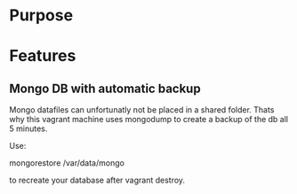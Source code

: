 # Purpose

 
# Features

## Mongo DB with automatic backup

Mongo datafiles can unfortunatly not be placed in a shared folder.
Thats why this vagrant machine uses mongodump to create a backup of the db all 5 minutes.

Use:

mongorestore /var/data/mongo

to recreate your database after vagrant destroy.
